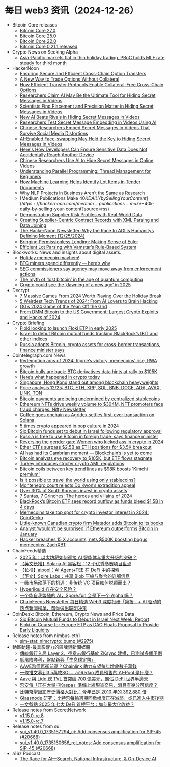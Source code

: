 # 每日 web3 资讯（2024-12-26）

- Bitcoin Core releases
  - [Bitcoin Core 27.0](https://bitcoin.org/en/releases/27.0/)
  - [Bitcoin Core 25.0](https://bitcoin.org/en/releases/25.0/)
  - [Bitcoin Core 22.0](https://bitcoin.org/en/releases/22.0/)
  - [Bitcoin Core 0.21.1 released](https://bitcoin.org/en/releases/0.21.1/)
- Crypto News on Seeking Alpha
  - [Asia-Pacific markets flat in thin holiday trading, PBoC holds MLF rate steady for third month](https://seekingalpha.com/news/4390772-asia-pacific-markets-flat-in-thin-holiday-trading-pboc-holds-mlf-rate-steady-for-third-month?utm_source=feed_news_crypto&utm_medium=referral&feed_item_type=news)
- HackerNoon
  - [Ensuring Secure and Efficient Cross-Chain Option Transfers](https://hackernoon.com/ensuring-secure-and-efficient-cross-chain-option-transfers?source=rss)
  - [A New Way to Trade Options Without Collateral](https://hackernoon.com/a-new-way-to-trade-options-without-collateral?source=rss)
  - [How Efficient Transfer Protocols Enable Collateral-Free Cross-Chain Options](https://hackernoon.com/how-efficient-transfer-protocols-enable-collateral-free-cross-chain-options?source=rss)
  - [Researchers Claim AI May Be the Ultimate Tool for Hiding Secret Messages in Videos](https://hackernoon.com/researchers-claim-ai-may-be-the-ultimate-tool-for-hiding-secret-messages-in-videos?source=rss)
  - [Scientists Find Placement and Precision Matter in Hiding Secret Messages in Videos](https://hackernoon.com/scientists-find-placement-and-precision-matter-in-hiding-secret-messages-in-videos?source=rss)
  - [New AI Beats Rivals in Hiding Secret Messages in Videos](https://hackernoon.com/new-ai-beats-rivals-in-hiding-secret-messages-in-videos?source=rss)
  - [Researchers Test Secret Message Embedding in Videos Using AI](https://hackernoon.com/researchers-test-secret-message-embedding-in-videos-using-ai?source=rss)
  - [Chinese Researchers Embed Secret Messages in Videos That Survive Social Media Distortions](https://hackernoon.com/chinese-researchers-embed-secret-messages-in-videos-that-survive-social-media-distortions?source=rss)
  - [AI-Enabled Face-swapping May Hold the Key to Hiding Secret Messages in Videos](https://hackernoon.com/ai-enabled-face-swapping-may-hold-the-key-to-hiding-secret-messages-in-videos?source=rss)
  - [Here's How Developers Can Ensure Sensitive Data Does Not Accidentally Reach Another Device](https://hackernoon.com/heres-how-developers-can-ensure-sensitive-data-does-not-accidentally-reach-another-device?source=rss)
  - [Chinese Researchers Use AI to Hide Secret Messages in Online Videos](https://hackernoon.com/chinese-researchers-use-ai-to-hide-secret-messages-in-online-videos?source=rss)
  - [Understanding Parallel Programming: Thread Management for Beginners](https://hackernoon.com/understanding-parallel-programming-thread-management-for-beginners?source=rss)
  - [How Machine Learning Helps Identify Lot Items in Tender Documents](https://hackernoon.com/how-machine-learning-helps-identify-lot-items-in-tender-documents?source=rss)
  - [Why NLP Projects in Business Aren’t the Same as Research](https://hackernoon.com/why-nlp-projects-in-business-arent-the-same-as-research?source=rss)
  - [Medium Publications Make $40K DAILY by Selling Your Content](https://hackernoon.com/medium-publications-make-$40k-daily-by-selling-your-content?source=rss)
  - [Demonstrating Supplier Risk Profiles with Real-World Data](https://hackernoon.com/demonstrating-supplier-risk-profiles-with-real-world-data?source=rss)
  - [Creating Supplier-Centric Contract Records with XML Parsing and Data Joining](https://hackernoon.com/creating-supplier-centric-contract-records-with-xml-parsing-and-data-joining?source=rss)
  - [The HackerNoon Newsletter: Why the Race to AGI is Humanitys Defining Moment (12/25/2024)](https://hackernoon.com/12-25-2024-newsletter?source=rss)
  - [Bringing Permissionless Lending: Making Sense of Euler](https://hackernoon.com/bringing-permissionless-lending-making-sense-of-euler?source=rss)
  - [Efficient Lot Parsing with Vamstar’s Rule-Based System](https://hackernoon.com/efficient-lot-parsing-with-vamstars-rule-based-system?source=rss)
- Blockworks: News and insights about digital assets.
  - [Holiday memecoin mayhem!](https://blockworks.co/news/solana-wildest-holiday-memecoins)
  - [BTC miners spend differently — here’s why](https://blockworks.co/news/btc-miners-spending-strategies)
  - [SEC commissioners say agency may move away from enforcement actions](https://blockworks.co/news/sec-potential-shift-enforcement-actions)
  - [The myth of ‘lost bitcoin’ in the age of quantum computing](https://blockworks.co/news/lost-bitcoin-myth-quantum-computing)
  - [Crypto could see the ‘dawning of a new age’ in 2025](https://blockworks.co/news/crypto-new-age-in-2025)
- Decrypt
  - [7 Massive Games From 2024 Worth Playing Over the Holiday Break](https://decrypt.co/297710/7-massive-games-2024-worth-playing)
  - [5 Weirdest Tech Trends of 2024: From AI Lovers to Brain Hacking](https://decrypt.co/296896/5-weirdest-tech-trends-2024)
  - [GG’s 2024 Game of the Year: Off the Grid](https://decrypt.co/297757/gg-2024-game-year-off-the-grid)
  - [From DMM Bitcoin to the US Government: Largest Crypto Exploits and Hacks of 2024](https://decrypt.co/297206/largest-crypto-exploits-hacks-2024)
- Crypto Briefing
  - [Floki looking to launch Floki ETP in early 2025](https://cryptobriefing.com/floki-etp-launch-2025/)
  - [Israel to debut Bitcoin mutual funds tracking BlackRock’s IBIT and other indices](https://cryptobriefing.com/israel-bitcoin-mutual-funds-launch/)
  - [Russia adopts Bitcoin, crypto assets for cross-border transactions, finance minister says](https://cryptobriefing.com/russian-bitcoin-payments-international-trade/)
- Cointelegraph.com News
  - [Redemption arcs of 2024: Ripple’s victory, memecoins’ rise, RWA growth](https://cointelegraph.com/news/redemption-arcs-2024-ripple-victory-memecoins-rwa?utm_source=rss_feed&utm_medium=rss&utm_campaign=rss_partner_inbound)
  - [Bitcoin bulls are back: BTC derivatives data hints at rally to $105K](https://cointelegraph.com/news/bitcoin-bulls-are-back-btc-derivatives-data-hints-at-rally-to-105-k?utm_source=rss_feed&utm_medium=rss&utm_campaign=rss_partner_inbound)
  - [Here’s what happened in crypto today](https://cointelegraph.com/news/what-happened-in-crypto-today?utm_source=rss_feed&utm_medium=rss&utm_campaign=rss_partner_inbound)
  - [Singapore, Hong Kong stand out among blockchain heavyweights](https://cointelegraph.com/news/singapore-hong-kong-lead-blockchain-rankings?utm_source=rss_feed&utm_medium=rss&utm_campaign=rss_partner_inbound)
  - [Price analysis 12/25: BTC, ETH, XRP, SOL, BNB, DOGE, ADA, AVAX, LINK, TON](https://cointelegraph.com/news/price-analysis-12-25-btc-eth-xrp-sol-bnb-doge-ada-avax-link-ton?utm_source=rss_feed&utm_medium=rss&utm_campaign=rss_partner_inbound)
  - [Bitcoin payments are being undermined by centralized stablecoins](https://cointelegraph.com/magazine/bitcoin-payments-undermined-centralized-stablecoins/?utm_source=rss_feed&utm_medium=rss&utm_campaign=rss_partner_inbound)
  - [Ethereum NFTs drive weekly volume to $304M, NFT promoters face fraud charges: Nifty Newsletter](https://cointelegraph.com/news/ethereum-nfts-drive-weekly-volume-to-304-m-nft-promoters-face-fraud-charges-nifty-newsletter-dec-18-24?utm_source=rss_feed&utm_medium=rss&utm_campaign=rss_partner_inbound)
  - [Coffee goes onchain as Agridex settles first-ever transaction on Solana](https://cointelegraph.com/news/coffee-onchain-agridex-solana-transaction?utm_source=rss_feed&utm_medium=rss&utm_campaign=rss_partner_inbound)
  - [5 times crypto appeared in pop culture in 2024](https://cointelegraph.com/news/5-times-crypto-appeared-in-pop-culture-in-2024?utm_source=rss_feed&utm_medium=rss&utm_campaign=rss_partner_inbound)
  - [Six Bitcoin funds set to debut in Israel following regulatory approval](https://cointelegraph.com/news/six-bitcoin-funds-israel-regulatory-approval?utm_source=rss_feed&utm_medium=rss&utm_campaign=rss_partner_inbound)
  - [Russia is free to use Bitcoin in foreign trade, says finance minister](https://cointelegraph.com/news/russia-digital-financial-assets-bitcoin-foreign-trade?utm_source=rss_feed&utm_medium=rss&utm_campaign=rss_partner_inbound)
  - [Reversing the gender gap: Women who kicked ass in crypto in 2024](https://cointelegraph.com/news/women-who-kicked-ass-in-crypto-2024?utm_source=rss_feed&utm_medium=rss&utm_campaign=rss_partner_inbound)
  - [Ether ETFs surpass $2.5B as ETH positions for $3.5K breakout](https://cointelegraph.com/news/ether-etfs-breakout-price-target-2025?utm_source=rss_feed&utm_medium=rss&utm_campaign=rss_partner_inbound)
  - [AI has had its Cambrian moment — Blockchain’s is yet to come](https://cointelegraph.com/news/ai-has-had-its-cambrian-moment?utm_source=rss_feed&utm_medium=rss&utm_campaign=rss_partner_inbound)
  - [Bitcoin analysts eye recovery to $105K, but ETF flows stagnate](https://cointelegraph.com/news/bitcoin-recovery-above-100k-despite-holiday-illiquidity?utm_source=rss_feed&utm_medium=rss&utm_campaign=rss_partner_inbound)
  - [Turkey introduces stricter crypto AML regulations](https://cointelegraph.com/news/turkey-new-crypto-regulation-aml-2024?utm_source=rss_feed&utm_medium=rss&utm_campaign=rss_partner_inbound)
  - [Bitcoin coils between key trend lines as $98K boosts &#039;Kimchi premium&#039;](https://cointelegraph.com/news/bitcoin-coils-key-trendlines-98k-kimchi-premium?utm_source=rss_feed&utm_medium=rss&utm_campaign=rss_partner_inbound)
  - [Is it possible to travel the world using only stablecoins?](https://cointelegraph.com/news/is-it-possible-to-travel-the-world-using-only-stablecoins?utm_source=rss_feed&utm_medium=rss&utm_campaign=rss_partner_inbound)
  - [Montenegro court rejects Do Kwon’s extradition appeal](https://cointelegraph.com/news/do-kwon-extradition-dismissed-montenegro?utm_source=rss_feed&utm_medium=rss&utm_campaign=rss_partner_inbound)
  - [Over 30% of South Koreans invest in crypto assets](https://cointelegraph.com/news/south-korea-crypto-holders-15-million-2024trump-election-boost?utm_source=rss_feed&utm_medium=rss&utm_campaign=rss_partner_inbound)
  - [7 Santas, 7 Grinches: The heroes and villains of 2024](https://cointelegraph.com/news/santas-grinches-crypto-heroes-villains-2024?utm_source=rss_feed&utm_medium=rss&utm_campaign=rss_partner_inbound)
  - [BlackRock’s Bitcoin ETF sees record outflow as funds bleed $1.5B in 4 days](https://cointelegraph.com/news/blackrock-ibit-bitcoin-etf-record-outflow-eth-etf-inflow?utm_source=rss_feed&utm_medium=rss&utm_campaign=rss_partner_inbound)
  - [Memecoins take top spot for crypto investor interest in 2024: CoinGecko](https://cointelegraph.com/news/memecoins-top-crypto-investor-interest-2024-coingecko?utm_source=rss_feed&utm_medium=rss&utm_campaign=rss_partner_inbound)
  - [Little-known Canadian crypto firm Matador adds Bitcoin to its books](https://cointelegraph.com/news/canadian-crypto-firm-matador-bitcoin-treasury?utm_source=rss_feed&utm_medium=rss&utm_campaign=rss_partner_inbound)
  - [Analyst ‘wouldn’t be surprised’ if Ethereum outperforms Bitcoin in January](https://cointelegraph.com/news/ethereum-outperform-bitcoin-january-eth-btc-ratio-analyst-predicts?utm_source=rss_feed&utm_medium=rss&utm_campaign=rss_partner_inbound)
  - [Hacker breaches 15 X accounts, nets $500K boosting bogus memecoins: ZachXBT](https://cointelegraph.com/news/attacker-hacks-15-x-accounts-steals-half-million-bogus-memecoins?utm_source=rss_feed&utm_medium=rss&utm_campaign=rss_partner_inbound)
- ChainFeeds精选
  - [2025 年：以太坊将如何迎接 AI 智能体与重大升级的突破？](https://www.chainfeeds.xyz/feed/detail/2fb75508-6678-4e5d-879f-58c145eee95f)
  - [【英文长推】Solana AI 黑客松：12 个优秀参赛项目盘点](https://www.chainfeeds.xyz/feed/detail/430dc9e8-cbf1-43a6-aa39-93940ece2902)
  - [【长推】aipool：AI Agent+TEE 在 DeFi 中的探索](https://www.chainfeeds.xyz/feed/detail/6abbd5a9-424c-4a82-a3db-f695790b2af8)
  - [【英文】Spire Labs：共享 Blob 压缩与聚合的详细信息](https://www.chainfeeds.xyz/feed/detail/ca65fd14-5421-4498-923b-395971fb4a8d)
  - [一级市场动荡下的机遇：非传统 VC 项目如何脱颖而出？](https://www.chainfeeds.xyz/feed/detail/e012d818-bf16-42db-a1e0-39f733b883b1)
  - [Hyperliquid 存在安全风险？](https://www.chainfeeds.xyz/feed/detail/072fd88f-4ff2-4ca2-b854-92ec50d61b60)
  - [一个能自我繁殖的 AI，Spore.fun 会是下一个 Alpha 吗？](https://www.chainfeeds.xyz/feed/detail/d08156fa-f0de-4c7f-9d2a-e2b4a65ff0c1)
  - [ChainFeeds Newsletter 每日精选 Web3 深度投研「简报」+ AI 驱动的热点新闻榜单，帮你做出聪明决策](https://substack.chainfeeds.xyz/p/bio-protocol-7-dao2-meme-outlier)
- CoinDesk: Bitcoin, Ethereum, Crypto News and Price Data
  - [Six Bitcoin Mutual Funds to Debut in Israel Next Week: Report](https://www.coindesk.com/policy/2024/12/25/six-bitcoin-mutual-funds-to-debut-in-israel-next-week-report)
  - [Floki on Course for Europe ETP as DAO Floats Proposal to Provide Early Liquidity](https://www.coindesk.com/markets/2024/12/25/floki-on-course-for-europe-etp-as-dao-floats-proposal-to-provide-early-liquidity)
- Release notes from nimbus-eth1
  - [sim-stat: nimcrypto: bump (#2975)](https://github.com/status-im/nimbus-eth1/releases/tag/sim-stat)
- 動區動趨-最具影響力的區塊鏈新聞媒體
  - [傳統銀行入局 Layer 2，德意志銀行基於 ZKsync 建構，已測試多個用例](https://www.blocktempo.com/deutsche-bank-develops-layer2/)
  - [低風險套利，盤點新興「生息穩定幣」](https://www.blocktempo.com/guaranteed-harvest-despite-droughts-and-floods-taking-stock-of-emerging-interest-bearing-stablecoins/)
  - [AAVE幣價再衝前高？Chainlink 助力有望每年增收數千萬鎂](https://www.blocktempo.com/aave-and-chainlink-both-experienced-significant-gains/)
  - [一條推文募到3.5萬枚SOL，ai16zdao 成員預售的 AI-Pool 是什麼？](https://www.blocktempo.com/ai-pool-pre-sold-by-ai16zdao-members/)
  - [Aave 與 Lido 總 TVL 首突破 700 億美元，霸佔 DeFi 世界半邊天](https://www.blocktempo.com/aave-and-lido-net-deposits-top-70-billion-in-december/)
  - [幣安傳「正在大量屯Kaspa」準備上線現貨交易，消息有幾分可信度？](https://www.blocktempo.com/binance-is-rumored-to-be-accumulating-kas/)
  - [比特幣聖誕節歷史價格大對比：今年已是 2010 年的 392,880 倍](https://www.blocktempo.com/bitcoins-price-this-christmas-is-392880-times-its-2010-value/)
  - [Glassnode 研究：比特幣每輪週期回撤幅度正在減弱，或已進入牛市後期](https://www.blocktempo.com/glassnode-the-severity-of-market-drawdowns-during-each-bull-market-uptrend-has-declined/)
  - [一文盤點 2025 年七大 DeFi 質押平台：如何最大化收益？](https://www.blocktempo.com/top-7-defi-staking-platforms-in-2025/)
- Release notes from SecretNetwork
  - [v1.15.0-rc.8](https://github.com/scrtlabs/SecretNetwork/releases/tag/v1.15.0-rc.8)
  - [v1.15.0-rc.7](https://github.com/scrtlabs/SecretNetwork/releases/tag/v1.15.0-rc.7)
- Release notes from sui
  - [sui_v1.40.0_1735167294_ci: Add consensus amplification for SIP-45 (#20668)](https://github.com/MystenLabs/sui/releases/tag/sui_v1.40.0_1735167294_ci)
  - [sui_v1.40.0_1735160656_rel_notes: Add consensus amplification for SIP-45 (#20668)](https://github.com/MystenLabs/sui/releases/tag/sui_v1.40.0_1735160656_rel_notes)
- a16z Podcast
  - [The Race for AI—Search, National Infrastructure, & On-Device AI](https://a16z.simplecast.com/episodes/the-race-for-aisearch-national-infrastructure-on-device-ai-TnX6QVkd)
